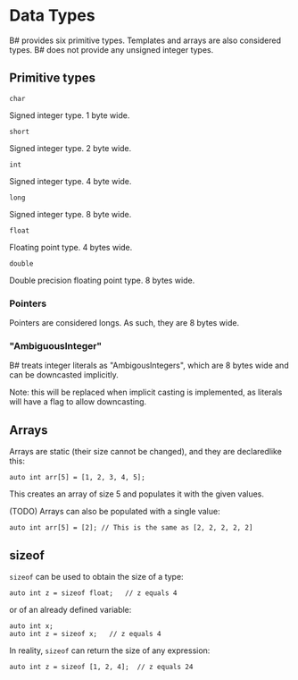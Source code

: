 # Data Types

B# provides six primitive types. Templates and arrays are also considered types. B# does not provide any unsigned integer types.

## Primitive types

    char
Signed integer type. 1 byte wide.

    short
Signed integer type. 2 byte wide.

    int
Signed integer type. 4 byte wide.

    long
Signed integer type. 8 byte wide.

    float
Floating point type. 4 bytes wide.

    double
Double precision floating point type. 8 bytes wide.

### Pointers

Pointers are considered longs. As such, they are 8 bytes wide.

### "AmbiguousInteger"

B# treats integer literals as "AmbigousIntegers", which are 8 bytes wide and can be downcasted implicitly.

Note: this will be replaced when implicit casting is implemented, as literals will have a flag to allow downcasting.

## Arrays

Arrays are static (their size cannot be changed), and they are declaredlike this:

    auto int arr[5] = [1, 2, 3, 4, 5];

This creates an array of size 5 and populates it with the given values.

(TODO)
Arrays can also be populated with a single value:

    auto int arr[5] = [2]; // This is the same as [2, 2, 2, 2, 2]

## sizeof

`sizeof` can be used to obtain the size of a type:

    auto int z = sizeof float;   // z equals 4

or of an already defined variable:

    auto int x;
    auto int z = sizeof x;   // z equals 4

In reality, `sizeof` can return the size of any expression:

    auto int z = sizeof [1, 2, 4];  // z equals 24